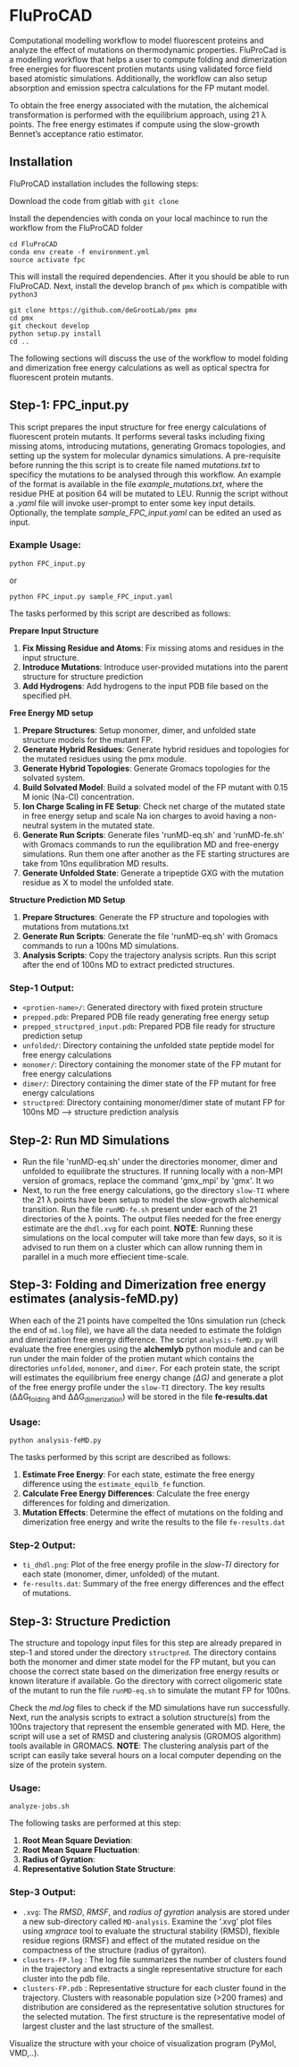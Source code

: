 # FluProCAD
Computational modelling workflow to model fluorescent proteins and analyze the effect of mutations on thermodynamic properties.
FluProCad is a modelling workflow that helps a user to compute folding and dimerization free energies for fluorescent protien mutants using validated force field based atomistic simulations. Additionally, the workflow can also setup absorption and emission spectra calculations for the FP mutant model. 

To obtain the free energy associated with the mutation, the alchemical transformation is performed with the equilibrium approach, using 21 λ points. The free energy estimates if compute using the slow-growth Bennet’s acceptance ratio estimator.

## Installation
FluProCAD installation includes the following steps:

Download the code from gitlab with `git clone`

Install the dependencies with conda on your local machince to run the workflow from the FluProCAD folder
```
cd FluProCAD
conda env create -f environment.yml
source activate fpc
``` 

This will install the required dependencies. After it you should be able to run FluProCAD. Next, install the develop branch of `pmx` which is compatible with `python3`

```
git clone https://github.com/deGrootLab/pmx pmx
cd pmx
git checkout develop
python setup.py install
cd ..
```

The following sections will discuss the use of the workflow to model folding and dimerization free energy calculations as well as optical spectra for fluorescent protein mutants.

## Step-1: FPC_input.py
This script prepares the input structure for free energy calculations of fluorescent protein mutants. It performs several tasks including fixing missing atoms, introducing mutations, generating Gromacs topologies, and setting up the system for molecular dynamics simulations. A pre-requisite before running the this script is to create file named *mutations.txt* to specificy the mutations to be analysed through this workflow. An example of the format is available in the file *example_mutations.txt*, where the residue PHE at position 64 will be mutated to LEU. Runnig the script without a *.yaml* file will invoke user-prompt to enter some key input details. Optionally, the template *sample_FPC_input.yaml* can be edited an used as input.

### Example Usage:
``` python FPC_input.py ```

or

``` python FPC_input.py sample_FPC_input.yaml ```

The tasks performed by this script are described as follows:

**Prepare Input Structure**
1. **Fix Missing Residue and Atoms**: Fix missing atoms and residues in the input structure.
2. **Introduce Mutations**: Introduce user-provided mutations into the parent structure for structure prediction
3. **Add Hydrogens**: Add hydrogens to the input PDB file based on the specified pH.

**Free Energy MD setup**
1. **Prepare Structures**: Setup monomer, dimer, and unfolded state structure models for the mutant FP.
2. **Generate Hybrid Residues**: Generate hybrid residues and topologies for the mutated residues using the pmx module.
3. **Generate Hybrid Topologies**: Generate Gromacs topologies for the solvated system.
4. **Build Solvated Model**: Build a solvated model of the FP mutant with 0.15 M ionic (Na-Cl) concentration.
5. **Ion Charge Scaling in FE Setup**: Check net charge of the mutated state in free energy setup and scale Na ion charges to avoid having a non-neutral system in the mutated state.
6. **Generate Run Scripts**: Generate files 'runMD-eq.sh' and 'runMD-fe.sh' with Gromacs commands to run the equilibration MD and free-energy simulations. Run them one after another as the FE starting structures are take from 10ns equilibration MD results.
7. **Generate Unfolded State**: Generate a tripeptide GXG with the mutation residue as X to model the unfolded state.

**Structure Prediction MD Setup**
1.  **Prepare Structures**: Generate the FP structure and topologies with mutations from mutations.txt
2.  **Generate Run Scripts**: Generate the file 'runMD-eq.sh' with Gromacs commands to run a 100ns MD simulations.
3.  **Analysis Scripts**: Copy the trajectory analysis scripts. Run this script after the end of 100ns MD to extract predicted structures.

### Step-1 Output: 
- `<protien-name>/`: Generated directory with fixed protein structure
- `prepped.pdb`: Prepared PDB file ready generating free energy setup
- `prepped_structpred_input.pdb`: Prepared PDB file ready for structure prediction setup
- `unfolded/`: Directory containing the unfolded state peptide model for free energy calculations
- `monomer/`: Directory containing the monomer state of the FP mutant for free energy calculations
- `dimer/`: Directory containing the dimer state of the FP mutant for free energy calculations
- `structpred`: Directory containing monomer/dimer state of mutant FP for 100ns MD --> structure prediction analysis

## Step-2: Run MD Simulations
- Run the file 'runMD-eq.sh' under the directories monomer, dimer and unfolded to equilibrate the structures. If running locally with a non-MPI version of gromacs, replace the command 'gmx_mpi' by 
'gmx'. It wo
- Next, to run the free energy calculations, go the directory `slow-TI` where the 21 λ points have been setup to model the slow-growth alchemical transition. Run the file `runMD-fe.sh` present under each of the 21 directories of the λ points. The output files needed for the free energy estimate are the `dhdl.xvg` for each point.
**NOTE**: Running these simulations on the local computer will take more than few days, so it is advised to run them on a cluster which can allow running them in parallel in a much more effiecient time-scale.

## Step-3: Folding and Dimerization free energy estimates (analysis-feMD.py)
When each of the 21 points have compelted the 10ns simulation run (check the end of `md.log` file), we have all the data needed to estimate the foldign and dimerization free energy difference. The script `analysis-feMD.py` will evaluate the free energies using the **alchemlyb** python module and can be run under the main folder of the protien mutant which contains the directories `unfolded`, `monomer`, and `dimer`. For each protein state, the script will estimates the equilibrium free energy change *(ΔG)* and generate a plot of the free energy profile under the `slow-TI` directory. The key results (ΔΔG<sub>folding</sub> and ΔΔG<sub>dimerization</sub>) will be stored in the file **fe-results.dat** 

### Usage:
``` 
python analysis-feMD.py
```
The tasks performed by this script are described as follows:
1. **Estimate Free Energy**: For each state, estimate the free energy difference using the `estimate_equilb_fe` function.
2. **Calculate Free Energy Differences**: Calculate the free energy differences for folding and dimerization.
3. **Mutation Effects**: Determine the effect of mutations on the folding and dimerization free energy and write the results to the file `fe-results.dat`

### Step-2 Output:
- `ti_dhdl.png`: Plot of the free energy profile in the *slow-TI* directory for each state (monomer, dimer, unfolded) of the mutant.
- `fe-results.dat`: Summary of the free energy differences and the effect of mutations.
  
## Step-3: Structure Prediction
The structure and topology input files for this step are already prepared in step-1 and stored under the directory `structpred`. The directory contains both the monomer and dimer state model for the FP mutant, but you can choose the correct state based on the dimerization free energy results or known literature if available. Go the directory with correct oligomeric state of the mutant to run the file `runMD-eq.sh` to simulate the mutant FP for 100ns.

Check the *md.log* files to check if the MD simulations have run successfully. Next, run the analysis scripts to extract a solution structure(s) from the 100ns trajectory that represent the ensemble generated with MD. Here, the script will use a set of RMSD and clustering analysis (GROMOS algorithm) tools available in GROMACS.
**NOTE**: The clustering analysis part of the script can easily take several hours on a local computer depending on the size of the protein system. 

### Usage:
```
analyze-jobs.sh
```
The following tasks are performed at this step:
1. **Root Mean Square Deviation**:
2. **Root Mean Square Fluctuation**:
3. **Radius of Gyration**:
4. **Representative Solution State Structure**:


### Step-3 Output:
- `.xvg`: The *RMSD*, *RMSF*, and *radius of gyration* analysis are stored under a new sub-directory called `MD-analysis`. Examine the ‘.xvg’ plot files using *xmgrace* tool to evaluate the structural stability (RMSD), flexible residue regions (RMSF) and effect of the mutated residue on the compactness of the structure (radius of gyraiton).
- `clusters-FP.log` : The log file summarizes the number of clusters found in the trajectory and extracts a single representative structure for each cluster into the pdb file.
- `clusters-FP.pdb` : Representative structure for each cluster found in the trajectory. Clusters with reasonable population size (>200 frames) and distribution are considered as the representative solution structures for the selected mutation. The first structure is the representative model of largest cluster and the last structure of the smallest.

Visualize the structure with your choice of visualization program (PyMol, VMD,..).


